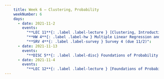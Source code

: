 ```yaml
---
    title: Week 6 – Clustering, Probability
    weekNumber: 6
    days:
      - date: 2021-11-2
        events:
          "**LEC 11**{: .label .label-lecture } [Clustering, Introduction to Probability](resources/lecture/lec11-filled.pdf) ([blank](resources/lecture/lec11-blank.pdf)) ([code](http://datahub.ucsd.edu/user-redirect/git-sync?repo=https://github.com/dsc-courses/dsc40a-2021-fa&subPath=lectures/lec11/lec11.ipynb))":
          "**HW 4**{: .label .label-hw } Multiple Linear Regression and Feature Engineering (due 11/2)":
          "**SRV 4**{: .label .label-survey } Survey 4 (due 11/2)":
      - date: 2021-11-13
        events:
          "**DISC 5**{: .label .label-disc} Foundations of Probability (due 11/4)":
      - date: 2021-11-4
        events:
          "**LEC 12**{: .label .label-lecture } [Foundations of Probability](resources/lecture/lec12-filled.pdf) ([blank](resources/lecture/lec12-blank.pdf))":
---
```

